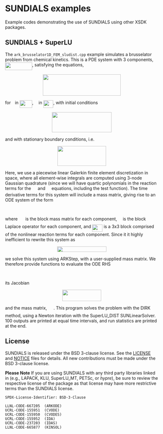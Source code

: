 # SUNDIALS examples

Example codes demonstrating the use of SUNDIALS using other XSDK packages.


## SUNDIALS + SuperLU

The `ark_brusselator1D_FEM_sludist.cpp` example simulates a brusselator
problem from chemical kinetics.
This is a PDE system with 3 components, <img src="svgs/959bb0ca5827460670264d2b3fa169d4.svg" align=middle width=88.7766pt height=24.56552999999997pt/>, satisfying the equations,
<p align="center"><img src="svgs/4e3a4548d84ce8f1402d4960eb2b2da8.svg" align=middle width=255.41174999999996pt height=69.622905pt/></p>
for <img src="svgs/4f4f4e395762a3af4575de74c019ebb5.svg" align=middle width=5.9139630000000025pt height=20.14650000000001pt/> in <img src="svgs/309241d5d19086f1455c7cbb72bc3e21.svg" align=middle width=40.95267pt height=24.56552999999997pt/>, <img src="svgs/332cc365a4987aacce0ead01b8bdcc0b.svg" align=middle width=9.359955000000003pt height=14.102549999999994pt/> in <img src="svgs/e88c070a4a52572ef1d5792a341c0900.svg" align=middle width=32.764215pt height=24.56552999999997pt/>, with initial conditions
<p align="center"><img src="svgs/b456576c21632aaaa540d7b365d201bb.svg" align=middle width=196.12394999999998pt height=65.69194499999999pt/></p>
and with stationary boundary conditions, i.e.
<p align="center"><img src="svgs/7145dfb04640484f0e3ddfd91571774b.svg" align=middle width=159.92129999999997pt height=65.69194499999999pt/></p>
Here, we use a piecewise linear Galerkin finite element
discretization in space, where all element-wise integrals are
computed using 3-node Gaussian quadrature (since we will have
quartic polynomials in the reaction terms for the <img src="svgs/e6897b8647f3bd38144535d3f40078e2.svg" align=middle width=14.322330000000001pt height=14.102549999999994pt/> and <img src="svgs/3e3c6ee78813607a4d976d92c19dd36e.svg" align=middle width=12.885510000000002pt height=14.102549999999994pt/>
equations, including the test function).  The time derivative
terms for this system will include a mass matrix, giving rise
to an ODE system of the form
<p align="center"><img src="svgs/feb6dcc9921528ee025c6b144635b061.svg" align=middle width=131.642775pt height=16.376943pt/></p>
where <img src="svgs/fb97d38bcc19230b0acd442e17db879c.svg" align=middle width=17.67348pt height=22.381919999999983pt/> is the block mass matrix for each component, <img src="svgs/ddcb483302ed36a59286424aa5e0be17.svg" align=middle width=11.145420000000001pt height=22.381919999999983pt/> is
the block Laplace operator for each component, and <img src="svgs/4051c5cf4a2c287d8c463da35cb695a5.svg" align=middle width=33.91872pt height=24.56552999999997pt/> is
a 3x3 block comprised of the nonlinear reaction terms for
each component.  Since it it highly inefficient to rewrite
this system as
<p align="center"><img src="svgs/7e24cd0234b30362b1a26b71378daf1f.svg" align=middle width=162.028845pt height=18.269295pt/></p>
we solve this system using ARKStep, with a user-supplied mass
matrix.  We therefore provide functions to evaluate the ODE RHS
<p align="center"><img src="svgs/48173febf3555b003e1f02241d2be7e0.svg" align=middle width=144.49248pt height=16.376943pt/></p>
its Jacobian
<p align="center"><img src="svgs/2ab039b6508ad5aa0e3a4083cb6f3b58.svg" align=middle width=127.93934999999999pt height=36.953894999999996pt/></p>
and the mass matrix, <img src="svgs/fb97d38bcc19230b0acd442e17db879c.svg" align=middle width=17.67348pt height=22.381919999999983pt/>.
This program solves the problem with the DIRK method, using a
Newton iteration with the SuperLU_DIST SUNLinearSolver.
100 outputs are printed at equal time intervals, and run
statistics are printed at the end.

## License

SUNDIALS is released under the BSD 3-clause license. See the [LICENSE](./LICENSE)
and [NOTICE](./NOTICE) files for details. All new contributions must be made
under the BSD 3-clause license.

**Please Note** If you are using SUNDIALS with any third party libraries linked
in (e.g., LAPACK, KLU, SuperLU_MT, PETSc, or *hypre*), be sure to review the
respective license of the package as that license may have more restrictive
terms than the SUNDIALS license.

```
SPDX-License-Identifier: BSD-3-Clause

LLNL-CODE-667205  (ARKODE)
UCRL-CODE-155951  (CVODE)
UCRL-CODE-155950  (CVODES)
UCRL-CODE-155952  (IDA)
UCRL-CODE-237203  (IDAS)
LLNL-CODE-665877  (KINSOL)
```
